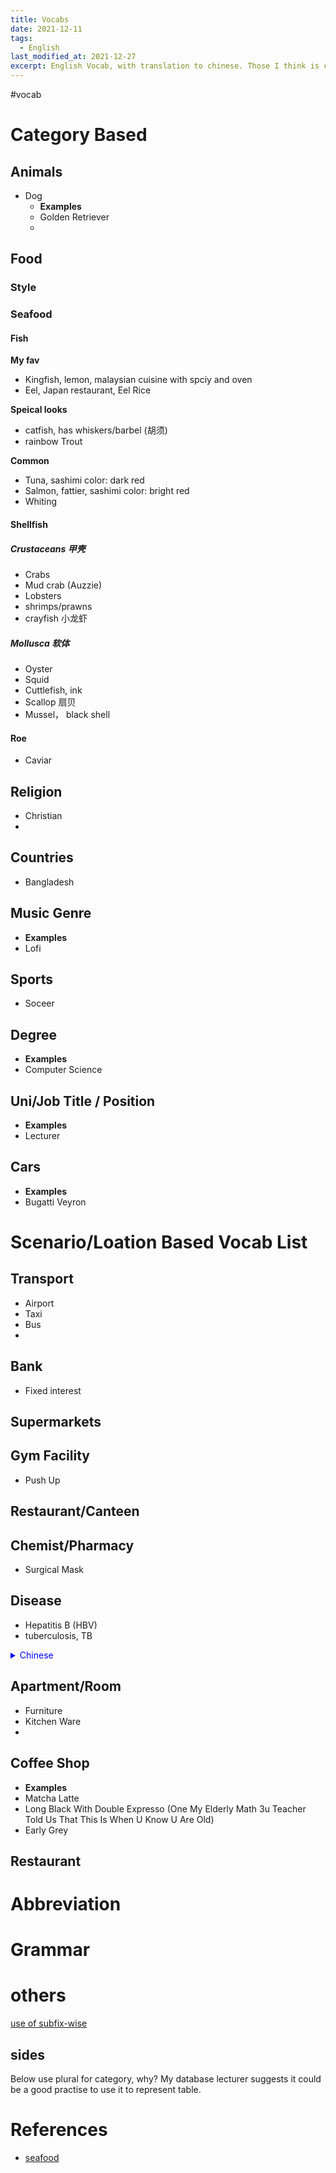 ```yaml
---
title: Vocabs
date: 2021-12-11
tags:
  - English
last_modified_at: 2021-12-27
excerpt: English Vocab, with translation to chinese. Those I think is common are listed below.
---
```

\#vocab

# Category Based

## Animals
- Dog
  - **Examples**
  - Golden Retriever
  - 
## Food

### Style

### Seafood

#### Fish

**My fav**

- Kingfish, lemon, malaysian cuisine with spciy and oven
- Eel, Japan restaurant, Eel Rice
  
**Speical looks**
- catfish, has whiskers/barbel (胡须)
- rainbow Trout

**Common**
- Tuna, sashimi color: dark red
- Salmon, fattier, sashimi color: bright red
- Whiting


#### Shellfish

##### Crustaceans 甲壳

- Crabs
- Mud crab (Auzzie)
- Lobsters
- shrimps/prawns
- crayfish 小龙虾

##### Mollusca 软体

- Oyster
- Squid
- Cuttlefish, ink
- Scallop 扇贝
- Mussel， black shell


#### Roe

- Caviar


## Religion
  - Christian
  - 
## Countries
  - Bangladesh

## Music Genre
  - **Examples**
  - Lofi

## Sports
  - Soceer
  
## Degree
  - **Examples**
  - Computer Science
  
## Uni/Job Title / Position
  - **Examples**
  - Lecturer

## Cars
  - **Examples**
  - Bugatti Veyron


# Scenario/Loation Based Vocab List

## Transport
  - Airport
  - Taxi
  - Bus
  - 

## Bank
  - Fixed interest
  
## Supermarkets

## Gym Facility
  - Push Up

## Restaurant/Canteen

## Chemist/Pharmacy
  -  Surgical Mask

## Disease
  - Hepatitis B (HBV)
  - tuberculosis, TB

<details>
    <summary markdown="span" style="color:blue;">Chinese</summary>
    大山羊，小山羊, 肺结核
    </details>  

## Apartment/Room
  - Furniture
  - Kitchen Ware
  - 
## Coffee Shop
  - **Examples**
  - Matcha Latte 
  - Long Black With Double Expresso (One My Elderly Math 3u Teacher Told Us That This Is When U Know U Are Old)
  - Early Grey

## Restaurant


# Abbreviation

# Grammar


# others
[use of subfix-wise](https://english.stackexchange.com/questions/6713/when-is-it-correct-to-use-the-wise-suffix)

## sides

Below use plural for category, why? My database lecturer suggests it could be a good practise to use it to represent table.

# References

- [seafood](https://en.wikipedia.org/wiki/List_of_types_of_seafood#Shellfish)
